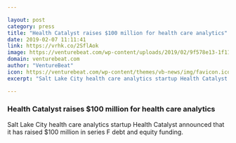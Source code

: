 ```yaml
---

layout: post
category: press
title: "Health Catalyst raises $100 million for health care analytics"
date: 2019-02-07 11:11:41
link: https://vrhk.co/2SflAok
image: https://venturebeat.com/wp-content/uploads/2019/02/9f578e13-1f11-48c7-aa51-511659128724.png?w=1200&strip=all
domain: venturebeat.com
author: "VentureBeat"
icon: https://venturebeat.com/wp-content/themes/vb-news/img/favicon.ico
excerpt: "Salt Lake City health care analytics startup Health Catalyst announced that it has raised $100 million in series F debt and equity funding."

---
```


### Health Catalyst raises $100 million for health care analytics

Salt Lake City health care analytics startup Health Catalyst announced that it has raised $100 million in series F debt and equity funding.